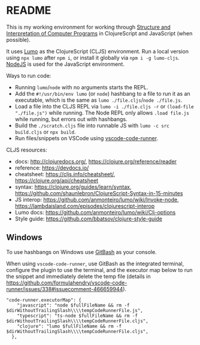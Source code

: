 # README

This is my working environment for working through [Structure and Interpretation of Computer Programs](https://en.wikipedia.org/wiki/Structure_and_Interpretation_of_Computer_Programs) in ClojureScript and JavaScript (when possible).

It uses [Lumo](https://github.com/anmonteiro/lumo) as the ClojureScript (CLJS) environment. Run a local version using `npx lumo` after `npm i`, or install it globally via `npm i -g lumo-cljs`. [NodeJS](https://nodejs.org/en/) is used for the JavaScript environment.

Ways to run code:

- Running `lumo`/`node` with no arguments starts the REPL.
- Add the `#!/usr/bin/env lumo` (or `node`) hashbang to a file to run it as an executable, which is the same as `lumo ./file.cljs`/`node ./file.js`.
- Load a file into the CLJS REPL via `lumo -i ./file.cljs -r` or `(load-file "./file.js")` while running. The Node REPL only allows `.load file.js` while running, but errors out with hashbangs.
- Build the `./scratch.cljs` file into runnable JS with `lumo -c src build.cljs` or `npx build`.
- Run files/snippets on VSCode using [vscode-code-runner](https://github.com/formulahendry/vscode-code-runner).

CLJS resources:

- docs: <http://clojuredocs.org/>, <https://clojure.org/reference/reader>
- reference: <https://devdocs.io/>
- cheatsheet: <https://cljs.info/cheatsheet/>, <https://clojure.org/api/cheatsheet>
- syntax: <https://clojure.org/guides/learn/syntax>, <https://github.com/shaunlebron/ClojureScript-Syntax-in-15-minutes>
- JS interop: <https://github.com/anmonteiro/lumo/wiki/Invoke-node>, <https://lambdaisland.com/episodes/clojurescript-interop>
- Lumo docs: <https://github.com/anmonteiro/lumo/wiki/Cli-options>
- Style guide: <https://github.com/bbatsov/clojure-style-guide>

## Windows

To use hashbangs on Windows use [GitBash](https://git-scm.com/downloads) as your console.

When using `vscode-code-runner`, use GitBash as the integrated terminal, configure the plugin to use the terminal, and the executor map below to run the snippet and immediately delete the temp file (details in <https://github.com/formulahendry/vscode-code-runner/issues/338#issuecomment-466659944>).

```
"code-runner.executorMap": {
    "javascript": "node $fullFileName && rm -f $dirWithoutTrailingSlash\\\\tempCodeRunnerFile.js",
    "typescript": "ts-node $fullFileName && rm -f $dirWithoutTrailingSlash\\\\tempCodeRunnerFile.cljs",
    "clojure": "lumo $fullFileName && rm -f $dirWithoutTrailingSlash\\\\tempCodeRunnerFile.cljs",
  },
```
